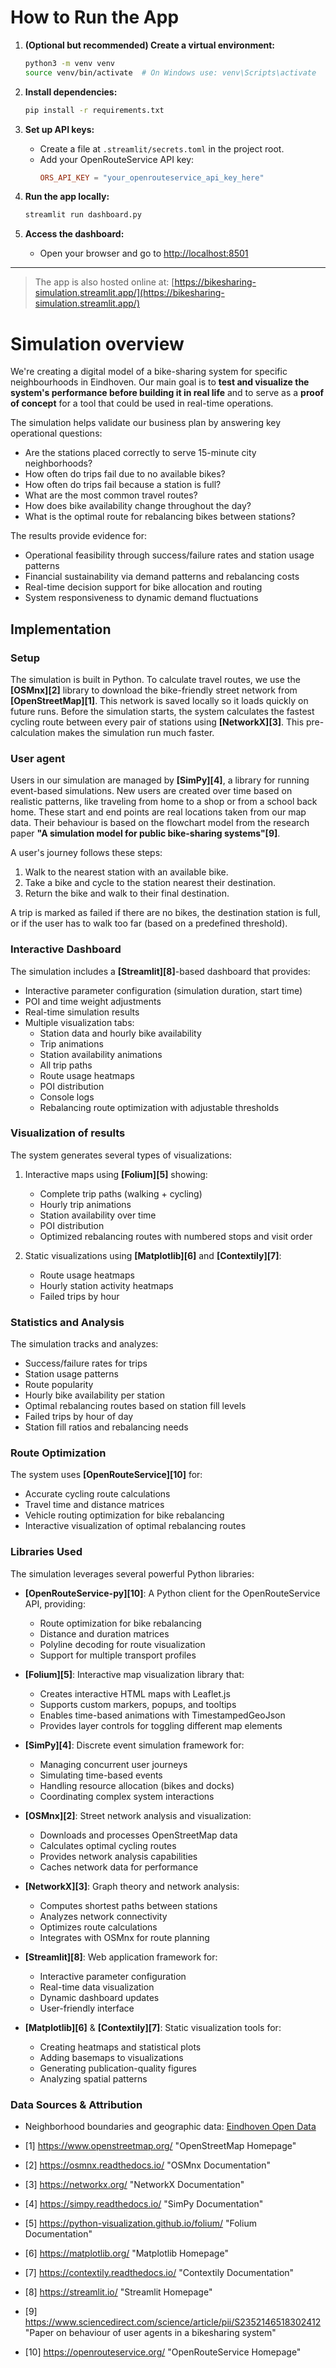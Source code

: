 # How to Run the App

1. **(Optional but recommended) Create a virtual environment:**
   ```bash
   python3 -m venv venv
   source venv/bin/activate  # On Windows use: venv\Scripts\activate
   ```

2. **Install dependencies:**
   ```bash
   pip install -r requirements.txt
   ```

3. **Set up API keys:**
   - Create a file at `.streamlit/secrets.toml` in the project root.
   - Add your OpenRouteService API key:
     ```toml
     ORS_API_KEY = "your_openrouteservice_api_key_here"
     ```

4. **Run the app locally:**
   ```bash
   streamlit run dashboard.py
   ```

5. **Access the dashboard:**
   - Open your browser and go to [http://localhost:8501](http://localhost:8501)

---

> The app is also hosted online at: [https://bikesharing-simulation.streamlit.app/](https://bikesharing-simulation.streamlit.app/)

# Simulation overview

We're creating a digital model of a bike-sharing system for specific neighbourhoods in Eindhoven.
Our main goal is to **test and visualize the system's performance before building it in real life** and to serve as a **proof of concept** for a tool that could be used in real-time operations.

The simulation helps validate our business plan by answering key operational questions:

- Are the stations placed correctly to serve 15-minute city neighborhoods?
- How often do trips fail due to no available bikes?
- How often do trips fail because a station is full?
- What are the most common travel routes?
- How does bike availability change throughout the day?
- What is the optimal route for rebalancing bikes between stations?

The results provide evidence for:
- Operational feasibility through success/failure rates and station usage patterns
- Financial sustainability via demand patterns and rebalancing costs
- Real-time decision support for bike allocation and routing
- System responsiveness to dynamic demand fluctuations

## Implementation

### Setup

The simulation is built in Python. To calculate travel routes, we use the **[OSMnx][2]** library to download the bike-friendly street network from **[OpenStreetMap][1]**. This network is saved locally so it loads quickly on future runs. Before the simulation starts, the system calculates the fastest cycling route between every pair of stations using **[NetworkX][3]**. This pre-calculation makes the simulation run much faster.

### User agent

Users in our simulation are managed by **[SimPy][4]**, a library for running event-based simulations. New users are created over time based on realistic patterns, like traveling from home to a shop or from a school back home. These start and end points are real locations taken from our map data. Their behaviour is based on the flowchart model from the research paper **"A simulation model for public bike-sharing systems"[9]**.

A user's journey follows these steps:

1. Walk to the nearest station with an available bike.
2. Take a bike and cycle to the station nearest their destination.
3. Return the bike and walk to their final destination.

A trip is marked as failed if there are no bikes, the destination station is full, or if the user has to walk too far (based on a predefined threshold).

### Interactive Dashboard

The simulation includes a **[Streamlit][8]**-based dashboard that provides:

- Interactive parameter configuration (simulation duration, start time)
- POI and time weight adjustments
- Real-time simulation results
- Multiple visualization tabs:
  - Station data and hourly bike availability
  - Trip animations
  - Station availability animations
  - All trip paths
  - Route usage heatmaps
  - POI distribution
  - Console logs
  - Rebalancing route optimization with adjustable thresholds

### Visualization of results

The system generates several types of visualizations:

1. Interactive maps using **[Folium][5]** showing:
   - Complete trip paths (walking + cycling)
   - Hourly trip animations
   - Station availability over time
   - POI distribution
   - Optimized rebalancing routes with numbered stops and visit order

2. Static visualizations using **[Matplotlib][6]** and **[Contextily][7]**:
   - Route usage heatmaps
   - Hourly station activity heatmaps
   - Failed trips by hour

### Statistics and Analysis

The simulation tracks and analyzes:

- Success/failure rates for trips
- Station usage patterns
- Route popularity
- Hourly bike availability per station
- Optimal rebalancing routes based on station fill levels
- Failed trips by hour of day
- Station fill ratios and rebalancing needs

### Route Optimization

The system uses **[OpenRouteService][10]** for:
- Accurate cycling route calculations
- Travel time and distance matrices
- Vehicle routing optimization for bike rebalancing
- Interactive visualization of optimal rebalancing routes

### Libraries Used

The simulation leverages several powerful Python libraries:

- **[OpenRouteService-py][10]**: A Python client for the OpenRouteService API, providing:
  - Route optimization for bike rebalancing
  - Distance and duration matrices
  - Polyline decoding for route visualization
  - Support for multiple transport profiles

- **[Folium][5]**: Interactive map visualization library that:
  - Creates interactive HTML maps with Leaflet.js
  - Supports custom markers, popups, and tooltips
  - Enables time-based animations with TimestampedGeoJson
  - Provides layer controls for toggling different map elements

- **[SimPy][4]**: Discrete event simulation framework for:
  - Managing concurrent user journeys
  - Simulating time-based events
  - Handling resource allocation (bikes and docks)
  - Coordinating complex system interactions

- **[OSMnx][2]**: Street network analysis and visualization:
  - Downloads and processes OpenStreetMap data
  - Calculates optimal cycling routes
  - Provides network analysis capabilities
  - Caches network data for performance

- **[NetworkX][3]**: Graph theory and network analysis:
  - Computes shortest paths between stations
  - Analyzes network connectivity
  - Optimizes route calculations
  - Integrates with OSMnx for route planning

- **[Streamlit][8]**: Web application framework for:
  - Interactive parameter configuration
  - Real-time data visualization
  - Dynamic dashboard updates
  - User-friendly interface

- **[Matplotlib][6]** & **[Contextily][7]**: Static visualization tools for:
  - Creating heatmaps and statistical plots
  - Adding basemaps to visualizations
  - Generating publication-quality figures
  - Analyzing spatial patterns

### Data Sources & Attribution

- Neighborhood boundaries and geographic data: [Eindhoven Open Data](https://data.eindhoven.nl/pages/home/)

- [1] https://www.openstreetmap.org/ "OpenStreetMap Homepage"
- [2] https://osmnx.readthedocs.io/ "OSMnx Documentation"
- [3] https://networkx.org/ "NetworkX Documentation"
- [4] https://simpy.readthedocs.io/ "SimPy Documentation"
- [5] https://python-visualization.github.io/folium/ "Folium Documentation"
- [6] https://matplotlib.org/ "Matplotlib Homepage"
- [7] https://contextily.readthedocs.io/ "Contextily Documentation"
- [8] https://streamlit.io/ "Streamlit Homepage"
- [9] https://www.sciencedirect.com/science/article/pii/S2352146518302412 "Paper on behaviour of user agents in a bikesharing system"
- [10] https://openrouteservice.org/ "OpenRouteService Homepage"
